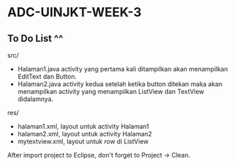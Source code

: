 ADC-UINJKT-WEEK-3
========================

## To Do List ^^

src/
- Halaman1.java activity yang pertama kali ditampilkan akan menampilkan EditText dan Button. 
- Halaman2.java activity kedua setelah ketika button ditekan maka akan menampilkan activity yang menampilkan ListView dan TextView didalamnya.

res/
- halaman1.xml, layout untuk activity Halaman1
- halaman2.xml, layout untuk activity Halaman2
- mytextview.xml, layout untuk row di ListView

After import project to Eclipse, don't forget to Project -> Clean.
